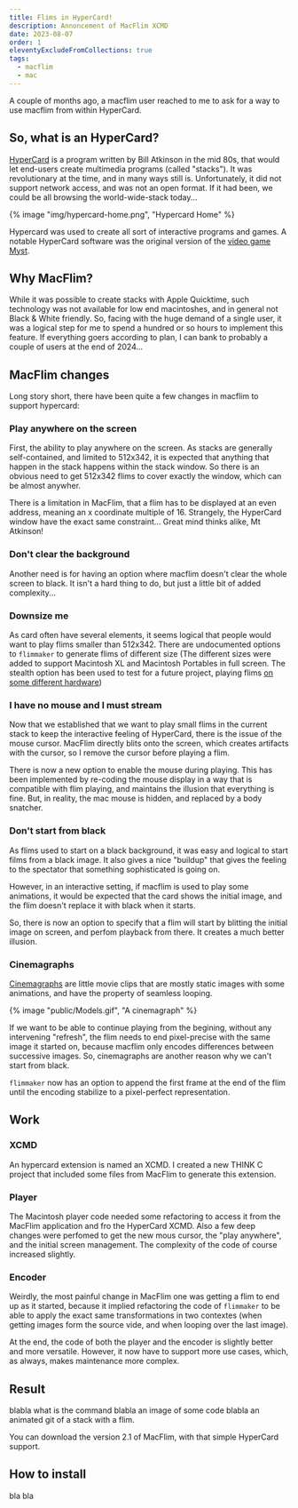 ```yaml
---
title: Flims in HyperCard!
description: Annoncement of MacFlim XCMD
date: 2023-08-07
order: 1
eleventyExcludeFromCollections: true
tags:
  - macflim
  - mac
---
```


A couple of months ago, a macflim user reached to me to ask for a way to use macflim from within HyperCard.

## So, what is an HyperCard?

[HyperCard](https://en.wikipedia.org/wiki/HyperCard) is a program written by Bill Atkinson in the mid 80s, that would let end-users create multimedia programs (called "stacks"). It was revolutionary at the time, and in many ways still is. Unfortunately, it did not support network access, and was not an open format. If it had been, we could be all browsing the world-wide-stack today...

{% image "img/hypercard-home.png", "Hypercard Home" %}

Hypercard was used to create all sort of interactive programs and games. A notable HyperCard software was the original version of the [video game Myst](https://en.wikipedia.org/wiki/Myst).

## Why MacFlim?

While it was possible to create stacks with Apple Quicktime, such technology was not available for low end macintoshes, and in general not Black & White friendly. So, facing with the huge demand of a single user, it was a logical step for me to spend a hundred or so hours to implement this feature. If everything goers according to plan, I can bank to probably a couple of users at the end of 2024...

## MacFlim changes

Long story short, there have been quite a few changes in macflim to support hypercard:

### Play anywhere on the screen

First, the ability to play anywhere on the screen. As stacks are generally self-contained, and limited to 512x342, it is expected that anything that happen in the stack happens within the stack window. So there is an obvious need to get 512x342 flims to cover exactly the window, which can be almost anywher.

There is a limitation in MacFlim, that a flim has to be displayed at an even address, meaning an x coordinate multiple of 16. Strangely, the HyperCard window have the exact same constraint... Great mind thinks alike, Mt Atkinson!

### Don't clear the background

Another need is for having an option where macflim doesn't clear the whole screen to black. It isn't a hard thing to do, but just a little bit of added complexity...

### Downsize me

As card often have several elements, it seems logical that people would want to play flims smaller than 512x342. There are undocumented options to ``flimmaker`` to generate flims of different size (The different sizes were added to support Macintosh XL and Macintosh Portables in full screen. The stealth option has been used to test for a future project, playing flims [on some different hardware](https://oldcomputers.net/trs200.html))

### I have no mouse and I must stream

Now that we established that we want to play small flims in the current stack to keep the interactive feeling of HyperCard, there is the issue of the mouse cursor. MacFlim directly blits onto the screen, which creates artifacts with the cursor, so I remove the cursor before playing a flim.

There is now a new option to enable the mouse during playing. This has been implemented by re-coding the mouse display in a way that is compatible with flim playing, and maintains the illusion that everything is fine. But, in reality, the mac mouse is hidden, and replaced by a body snatcher.

### Don't start from black

As flims used to start on a black background, it was easy and logical to start films from a black image. It also gives a nice "buildup" that gives the feeling to the spectator that something sophisticated is going on.

However, in an interactive setting, if macflim is used to play some animations, it would be expected that the card shows the initial image, and the flim doesn't replace it with black when it starts.

So, there is now an option to specify that a flim will start by blitting the initial image on screen, and perfom playback from there. It creates a much better illusion.

### Cinemagraphs

[Cinemagraphs](https://www.reddit.com/r/Cinemagraphs/) are little movie clips that are mostly static images with some animations, and have the property of seamless looping.

{% image "public/Models.gif", "A cinemagraph" %}

If we want to be able to continue playing from the begining, without any intervening "refresh", the flim needs to end pixel-precise with the same image it started on, because macflim only encodes differences between successive images. So, cinemagraphs are another reason why we can't start from black.

``flimmaker`` now has an option to append the first frame at the end of the flim until the encoding stabilize to a pixel-perfect representation.

## Work

### XCMD

An hypercard extension is named an XCMD. I created a new THINK C project that included some files from MacFlim to generate this extension.

### Player

The Macintosh player code needed some refactoring to access it from the MacFlim application and fro the HyperCard XCMD. Also a few deep changes were perfomed to get the new mous cursor, the "play anywhere", and the initial screen management. The complexity of the code of course increased slightly.

### Encoder

Weirdly, the most painful change in MacFlim one was getting a flim to end up as it started, because it implied refactoring the code of ``flimmaker`` to be able to apply the exact same transformations in two contextes (when getting images form the source vide, and when looping over the last image).

At the end, the code of both the player and the encoder is slightly better and more versatile. However, it now have to support more use cases, which, as always, makes maintenance more complex.

## Result

blabla what is the command blabla an image of some code blabla an animated git of a stack with a flim.

You can download the version 2.1 of MacFlim, with that simple HyperCard support.

## How to install

bla bla














